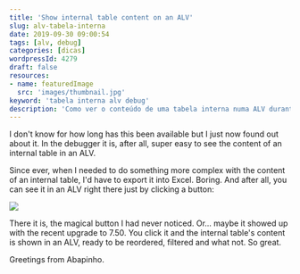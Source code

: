 ```yaml
---
title: 'Show internal table content on an ALV'
slug: alv-tabela-interna
date: 2019-09-30 09:00:54
tags: [alv, debug]
categories: [dicas]
wordpressId: 4279
draft: false
resources:
- name: featuredImage
  src: 'images/thumbnail.jpg'
keyword: 'tabela interna alv debug'
description: 'Como ver o conteúdo de uma tabela interna numa ALV durante o debug para poder filtrar, ordenar e manipular o seu conteúdo de forma mais práctica.'
---
```

I don't know for how long has this been available but I just now found out about it. In the debugger it is, after all, super easy to see the content of an internal table in an ALV.

<!--more-->

Since ever, when I needed to do something more complex with the content of an internal table, I'd have to export it into Excel. Boring. And after all, you can see it in an ALV right there just by clicking a button:

[![][1]][2]

There it is, the magical button I had never noticed. Or... maybe it showed up with the recent upgrade to 7.50. You click it and the internal table's content is shown in an ALV, ready to be reordered, filtered and what not. So great.

Greetings from Abapinho.

   [1]: images/debug_table_alv.jpg
   [2]: http://abapinho.com/wp-content/uploads/2019/09/debug_table_alv.jpg
